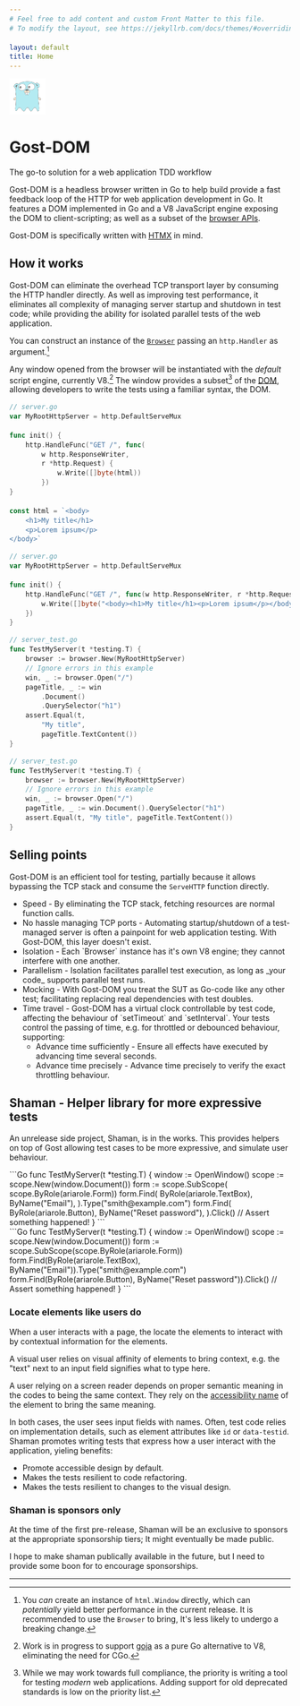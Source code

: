 ```yaml
---
# Feel free to add content and custom Front Matter to this file.
# To modify the layout, see https://jekyllrb.com/docs/themes/#overriding-theme-defaults

layout: default
title: Home
---
```


<div class="d-flex flex-row align-items-center mb-5">
    <img src="/assets/gost-logo.svg" height="64" width="64" alt="Gost-DOM logo"/>
<div class="main-heading flex-fill">
<h1>Gost-DOM</h1>
The go-to solution for a web application TDD workflow
</div>
</div>

Gost-DOM is a headless browser written in Go to help build provide a fast
feedback loop of the HTTP for web application development in Go. It features
a DOM implemented in Go and a V8 JavaScript engine exposing the DOM to
client-scripting; as well as a subset of the [browser
APIs](https://developer.mozilla.org/en-US/docs/Web/API). 

Gost-DOM is specifically written with [HTMX](https://htmx.org/) in mind.

## How it works

Gost-DOM can eliminate the overhead TCP transport layer by consuming the HTTP handler
directly. As well as improving test performance, it eliminates all complexity
of managing server startup and shutdown in test code; while providing the
ability for isolated parallel tests of the web application.

You can construct an instance of the
[`Browser`](https://pkg.go.dev/github.com/gost-dom/browser#Browser) passing an
`http.Handler` as argument.[^1]

Any window opened from the browser will be instantiated with the _default_
script engine, currently V8.[^2] The window provides a subset[^3] of the
[DOM](https://developer.mozilla.org/en-US/docs/Web/API/Document_Object_Model),
allowing developers to write the tests using a familiar syntax, the DOM.


<div class="d-block d-md-none" markdown="1">

```go
// server.go
var MyRootHttpServer = http.DefaultServeMux

func init() {
    http.HandleFunc("GET /", func(
        w http.ResponseWriter, 
        r *http.Request) {
            w.Write([]byte(html))
        })
}

const html = `<body>
    <h1>My title</h1>
    <p>Lorem ipsum</p>
</body>`
```

</div>

<div class="d-none d-md-block" markdown="1">

```go
// server.go
var MyRootHttpServer = http.DefaultServeMux

func init() {
    http.HandleFunc("GET /", func(w http.ResponseWriter, r *http.Request) {
        w.Write([]byte("<body><h1>My title</h1><p>Lorem ipsum</p></body>"))
    })
}
```
</div>


<div class="d-block d-sm-none" markdown="1">

```go
// server_test.go
func TestMyServer(t *testing.T) {
    browser := browser.New(MyRootHttpServer)
    // Ignore errors in this example
    win, _ := browser.Open("/")
    pageTitle, _ := win
        .Document()
        .QuerySelector("h1")
    assert.Equal(t, 
        "My title", 
        pageTitle.TextContent())
}
```
</div>
<div class="d-none d-sm-block" markdown="1">

```go
// server_test.go
func TestMyServer(t *testing.T) {
    browser := browser.New(MyRootHttpServer)
    // Ignore errors in this example
    win, _ := browser.Open("/")
    pageTitle, _ := win.Document().QuerySelector("h1")
    assert.Equal(t, "My title", pageTitle.TextContent())
}
```
</div>

## Selling points

Gost-DOM is an efficient tool for testing, partially because it allows bypassing
the TCP stack and consume the `ServeHTTP` function directly.

<ul class="gd-feature-list">
            <li><span class="gd-feature-list__heading">Speed</span> - By
        eliminating the TCP stack, fetching resources are normal function calls.
        </li>
            <li><span class="gd-feature-list__heading">No hassle managing TCP ports</span> - Automating startup/shutdown of a test-managed server is often a painpoint for web application testing. With Gost-DOM, this layer doesn't exist.
    </li>
            <li><span class="gd-feature-list__heading">Isolation</span> - <span markdown="1">Each `Browser` instance has it's own V8 engine; they cannot interfere with one another.</span>
            </li>
            <li><span class="gd-feature-list__heading">Parallelism</span> - <span markdown="1">Isolation facilitates parallel test execution, as long as _your code_ supports
                parallel test runs.</span></li>
            <li><span class="gd-feature-list__heading">Mocking</span> - <span>With Gost-DOM you treat the SUT as Go-code like any other test; facilitating replacing real dependencies with test doubles.</span></li>
    <li><span class="gd-feature-list__heading">Time travel</span> - <span markdown="1">
            Gost-DOM has a virtual clock controllable by test code, affecting the behaviour of `setTimeout` and `setInterval`. Your tests control the passing of time, e.g. for throttled or debounced behaviour, supporting:
        </span>
        <ul>
            <li><span class="gd-feature-list__heading">Advance time sufficiently</span> - Ensure all effects have executed by advancing time several seconds.</li>
            <li><span class="gd-feature-list__heading">Advance time precisely</span> - Advance time precisely to verify the exact throttling behaviour.</li>
        </ul>
    </li>
</ul>

## Shaman - Helper library for more expressive tests

An unrelease side project, Shaman, is in the works. This provides helpers on top
of Gost allowing test cases to be more expressive, and simulate user behaviour.

<div class="d-block d-md-none" markdown="1">
```Go
func TestMyServer(t *testing.T) {
    window := OpenWindow()
    scope := scope.New(window.Document())
    form := scope.SubScope(
        scope.ByRole(ariarole.Form))
    form.Find(
        ByRole(ariarole.TextBox),
        ByName("Email"),
    ).Type("smith@example.com")
    form.Find(
        ByRole(ariarole.Button),
        ByName("Reset password"),
    ).Click()
    // Assert something happened!
}
```
</div>

<div class="d-none d-md-block" markdown="1">
```Go
func TestMyServer(t *testing.T) {
    window := OpenWindow()
    scope := scope.New(window.Document())
    form := scope.SubScope(scope.ByRole(ariarole.Form))
    form.Find(ByRole(ariarole.TextBox), ByName("Email")).Type("smith@example.com")
    form.Find(ByRole(ariarole.Button), ByName("Reset password")).Click()
    // Assert something happened!
}
```
</div>

### Locate elements like users do

When a user interacts with a page, the locate the elements to interact with by
contextual information for the elements. 

A visual user relies on visual affinity of elements to bring context, e.g. the
"text" next to an input field signifies what to type here.

A user relying on a screen reader depends on proper semantic meaning in the
codes to being the same context. They rely on the [accessibility
name](https://developer.mozilla.org/en-US/docs/Glossary/Accessible_name) of the
element to bring the same meaning.

In both cases, the user sees input fields with names. Often, test code relies on
implementation details, such as element attributes like `id` or `data-testid`.
Shaman promotes writing tests that express how a user interact with the
application, yieling benefits:

- Promote accessible design by default.
- Makes the tests resilient to code refactoring.
- Makes the tests resilient to changes to the visual design.

### Shaman is sponsors only

At the time of the first pre-release, Shaman will be an exclusive to sponsors at the appropriate
sponsorship tiers; It might eventually be made public.

I hope to make shaman publically available in the future, but I need to provide some boon for
to encourage sponsorships.

---

[^1]: You _can_ create an instance of `html.Window` directly, which can
    _potentially_ yield better performance in the current release. It is
    recommended to use the `Browser` to bring, It's less likely to undergo a
    breaking change.

[^2]: Work is in progress to support [goja](https://github.com/dop251/goja) as a
    pure Go alternative to V8, eliminating the need for CGo.

[^3]: While we may work towards full compliance, the priority is writing a tool
    for testing _modern_ web applications. Adding support for old deprecated
    standards is low on the priority list.
